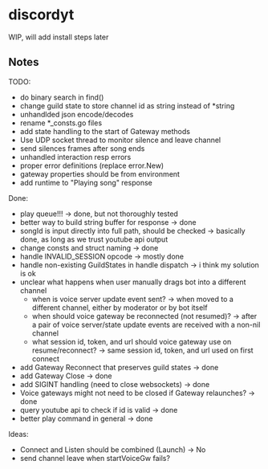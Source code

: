 # discordyt
WIP, will add install steps later

## Notes
TODO:
- do binary search in find()
- change guild state to store channel id as string instead of *string
- unhandlded json encode/decodes
- rename *_consts.go files
- add state handling to the start of Gateway methods
- Use UDP socket thread to monitor silence and leave channel
- send silences frames after song ends
- unhandled interaction resp errors
- proper error definitions (replace error.New)
- gateway properties should be from environment
- add runtime to "Playing song" response

Done:
- play queue!!! -> done, but not thoroughly tested
- better way to build string buffer for response -> done
- songId is input directly into full path, should be checked -> basically done, as long as we trust youtube api output
- change consts and struct naming -> done
- handle INVALID_SESSION opcode -> mostly done
- handle non-existing GuildStates in handle dispatch -> i think my solution is ok
- unclear what happens when user manually drags bot into a different channel
    - when is voice server update event sent? -> when moved to a different channel, either by moderator or by bot itself
    - when should voice gateway be reconnected (not resumed)? -> after a pair of voice server/state update events are received with a non-nil channel
    - what session id, token, and url should voice gateway use on resume/reconnect? -> same session id, token, and url used on first connect
- add Gateway Reconnect that preserves guild states -> done
- add Gateway Close -> done
- add SIGINT handling (need to close websockets) -> done
- Voice gateways might not need to be closed if Gateway relaunches? -> done
- query youtube api to check if id is valid -> done
- better play command in general -> done

Ideas:
- Connect and Listen should be combined (Launch) -> No
- send channel leave when startVoiceGw fails?
